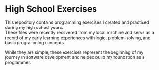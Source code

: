 # High School Exercises

This repository contains programming exercises I created and practiced during my high school years.  
These files were recently recovered from my local machine and serve as a record of my early learning experiences with logic, problem-solving, and basic programming concepts.

While they are simple, these exercises represent the beginning of my journey in software development and helped build my foundation as a programmer.
